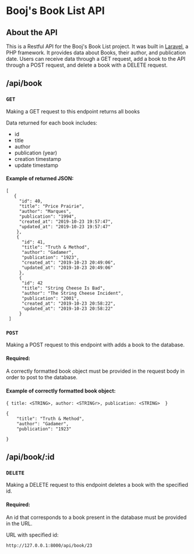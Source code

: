 # Booj's Book List API

## About the API

This is a Restful API for the Booj's Book List project. It was built in [Laravel](https://laravel.com/), a PHP framework. It 
provides data about Books, their author, and publication date. Users can receive data through a GET request, add a book to the
API through a POST request, and delete a book with a DELETE request. 

## /api/book

### **`GET`**

Making a GET request to this endpoint returns all books

Data returned for each book includes:

* id
* title
* author
* publication (year)
* creation timestamp
* update timestamp

#### Example of returned JSON:

```
[
   {
     "id": 40,
     "title": "Price Prairie",
     "author": "Marques",
     "publication": "1994",
     "created_at": "2019-10-23 19:57:47",
     "updated_at": "2019-10-23 19:57:47"
    },
    {
      "id": 41,
      "title": "Truth & Method",
      "author": "Gadamer",
      "publication": "1923",
      "created_at": "2019-10-23 20:49:06",
      "updated_at": "2019-10-23 20:49:06"
     },
     {
      "id": 42
      "title": "String Cheese Is Bad",
      "author": "The String Cheese Incident",
      "publication": "2001",
      "created_at": "2019-10-23 20:58:22",
      "updated_at": "2019-10-23 20:58:22"
     }    
 ]
  ```

### **`POST`**

Making a POST request to this endpoint with adds a book to the database. 

#### Required:
A correctly formatted book object must be provided in the request body in order to post to the database.

#### Example of correctly formatted book object:
```
{ title: <STRING>, author: <STRINGr>, publication: <STRING>  }
```

```
{
	"title": "Truth & Method",
	"author": "Gadamer",
	"publication": "1923"
	
}
```

## /api/book/:id

### **`DELETE`**

Making a DELETE request to this endpoint deletes a book with the specified id. 

#### Required:
An id that corresponds to a book present in the database must be provided in the URL.

URL with specified id:

`http://127.0.0.1:8000/api/book/23`
